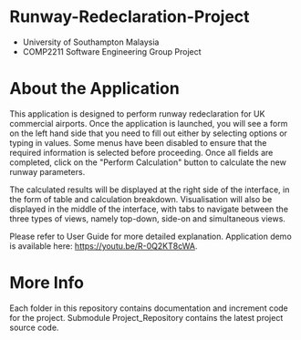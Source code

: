 # Runway-Redeclaration-Project
- University of Southampton Malaysia
- COMP2211 Software Engineering Group Project

# About the Application

This application is designed to perform runway redeclaration for UK commercial airports. Once the application is launched, you will see a form on the left hand side that you need to fill out either by selecting options or typing in values. Some menus have been disabled to ensure that the required information is selected before proceeding. Once all fields are completed, click on the "Perform Calculation" button to calculate the new runway parameters. 

The calculated results will be displayed at the right side of the interface, in the form of table and calculation breakdown. Visualisation will also be displayed in the middle of the interface, with tabs to navigate between the three types of views, namely top-down, side-on and simultaneous views.

Please refer to User Guide for more detailed explanation. Application demo is available here: https://youtu.be/R-0Q2KT8cWA.

# More Info
Each folder in this repository contains documentation and increment code for the project. Submodule Project_Repository contains the  latest project source code.
